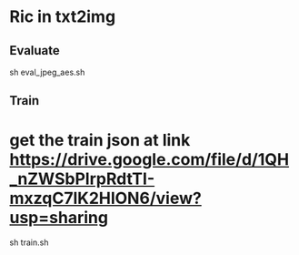 # Ric in txt2img

## Evaluate
sh eval_jpeg_aes.sh

## Train
# get the train json at link https://drive.google.com/file/d/1QH_nZWSbPlrpRdtTI-mxzqC7lK2HlON6/view?usp=sharing
sh train.sh


